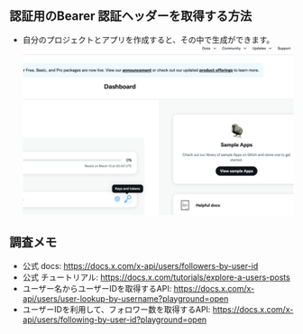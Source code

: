 ## 認証用のBearer 認証ヘッダーを取得する方法
- 自分のプロジェクトとアプリを作成すると、その中で生成ができます。
![image](./スクリーンショット%202025-02-13%2022.24.04.png)

## 調査メモ
- 公式 docs: https://docs.x.com/x-api/users/followers-by-user-id
- 公式 チュートリアル: https://docs.x.com/tutorials/explore-a-users-posts
- ユーザー名からユーザーIDを取得するAPI: https://docs.x.com/x-api/users/user-lookup-by-username?playground=open
- ユーザーIDを利用して、フォロワー数を取得するAPI: https://docs.x.com/x-api/users/following-by-user-id?playground=open
